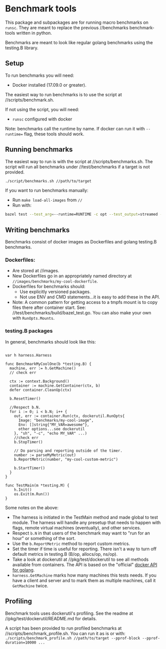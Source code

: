 # Benchmark tools

This package and subpackages are for running macro benchmarks on `runsc`. They
are meant to replace the previous //benchmarks benchmark-tools written in
python.

Benchmarks are meant to look like regular golang benchmarks using the testing.B
library.

## Setup

To run benchmarks you will need:

*   Docker installed (17.09.0 or greater).

The easiest way to run benchmarks is to use the script at
//scripts/benchmark.sh.

If not using the script, you will need:

*   `runsc` configured with docker

Note: benchmarks call the runtime by name. If docker can run it with
`--runtime=` flag, these tools should work.

## Running benchmarks

The easiest way to run is with the script at //scripts/benchmarks.sh. The script
will run all benchmarks under //test/benchmarks if a target is not provided.

```bash
./script/benchmarks.sh //path/to/target
```

If you want to run benchmarks manually:

*   Run `make load-all-images` from `//`
*   Run with:

```bash
bazel test --test_arg=--runtime=RUNTIME -c opt --test_output=streamed --test_timeout=600 --test_arg=-test.bench=. --nocache_test_results //path/to/target
```

## Writing benchmarks

Benchmarks consist of docker images as Dockerfiles and golang testing.B
benchmarks.

### Dockerfiles:

*   Are stored at //images.
*   New Dockerfiles go in an appropriately named directory at
    `//images/benchmarks/my-cool-dockerfile`.
*   Dockerfiles for benchmarks should:
    *   Use explicitly versioned packages.
    *   Not use ENV and CMD statements...it is easy to add these in the API.
*   Note: A common pattern for getting access to a tmpfs mount is to copy files
    there after container start. See: //test/benchmarks/build/bazel_test.go. You
    can also make your own with `RunOpts.Mounts`.

### testing.B packages

In general, benchmarks should look like this:

```golang

var h harness.Harness

func BenchmarkMyCoolOne(b *testing.B) {
  machine, err := h.GetMachine()
  // check err

  ctx := context.Background()
  container := machine.GetContainer(ctx, b)
  defer container.CleanUp(ctx)

  b.ResetTimer()

  //Respect b.N.
  for i := 0; i < b.N; i++ {
    out, err := container.Run(ctx, dockerutil.RunOpts{
      Image: "benchmarks/my-cool-image",
      Env: []string{"MY_VAR=awesome"},
      other options...see dockerutil
    }, "sh", "-c", "echo MY_VAR" ...)
    //check err
    b.StopTimer()

    // Do parsing and reporting outside of the timer.
    number := parseMyMetric(out)
    b.ReportMetric(number, "my-cool-custom-metric")

    b.StartTimer()
  }
}

func TestMain(m *testing.M) {
    h.Init()
    os.Exit(m.Run())
}
```

Some notes on the above:

*   The harness is initiated in the TestMain method and made global to test
    module. The harness will handle any presetup that needs to happen with
    flags, remote virtual machines (eventually), and other services.
*   Respect `b.N` in that users of the benchmark may want to "run for an hour"
    or something of the sort.
*   Use the `b.ReportMetric` method to report custom metrics.
*   Set the timer if time is useful for reporting. There isn't a way to turn off
    default metrics in testing.B (B/op, allocs/op, ns/op).
*   Take a look at dockerutil at //pkg/test/dockerutil to see all methods
    available from containers. The API is based on the "official"
    [docker API for golang](https://pkg.go.dev/mod/github.com/docker/docker).
*   `harness.GetMachine` marks how many machines this tests needs. If you have a
    client and server and to mark them as multiple machines, call it
    `GetMachine` twice.

## Profiling

Benchmark tools uses dockerutil's profiling. See the readme at
//pkg/test/dockerutil/README.md for details.

A script has been provided to run profiled benchmarks at
//scripts/benchmark_profile.sh. You can run it as is or with:
`./scripts/benchmark_profile.sh //path/to/target --pprof-block
--pprof-duration=10000 ...`
